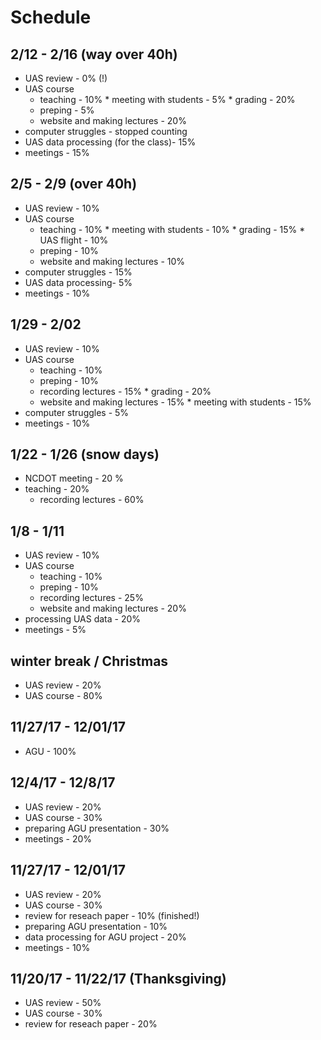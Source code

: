 # Schedule

## 2/12 - 2/16 (way over 40h)
* UAS review - 0% (!)
* UAS course 
  * teaching - 10%
		* meeting with students - 5%
		* grading - 20%
  * preping - 5%
  * website and making lectures - 20%
* computer struggles - stopped counting
* UAS data processing (for the class)- 15%
* meetings - 15%

## 2/5 - 2/9 (over 40h)
* UAS review - 10%
* UAS course 
  * teaching - 10%
		* meeting with students - 10%
		* grading - 15%
		* UAS flight - 10%
  * preping - 10%
  * website and making lectures - 10%
* computer struggles - 15%
* UAS data processing- 5%
* meetings - 10%

## 1/29 - 2/02 
* UAS review - 10%
* UAS course 
  * teaching - 10%
  * preping - 10%
  * recording lectures - 15%
		* grading - 20%
  * website and making lectures - 15%
		* meeting with students - 15%
* computer struggles - 5%
* meetings - 10%

## 1/22 - 1/26 (snow days)
* NCDOT meeting - 20 %
* teaching - 20%
	* recording lectures - 60%

## 1/8 - 1/11
* UAS review - 10%
* UAS course 
  * teaching - 10%
  * preping - 10%
  * recording lectures - 25%
  * website and making lectures - 20%
* processing UAS data - 20%
* meetings - 5%

## winter break / Christmas 
* UAS review - 20%
* UAS course - 80%

## 11/27/17 - 12/01/17 
* AGU - 100%

## 12/4/17 - 12/8/17
* UAS review - 20%
* UAS course - 30%
* preparing AGU presentation - 30%
* meetings - 20%

## 11/27/17 - 12/01/17 
* UAS review - 20%
* UAS course - 30%
* review for reseach paper - 10% (finished!)
* preparing AGU presentation - 10%
* data processing for AGU project - 20%
* meetings - 10%

## 11/20/17 - 11/22/17 (Thanksgiving)
* UAS review - 50%
* UAS course - 30%
* review for reseach paper - 20%
